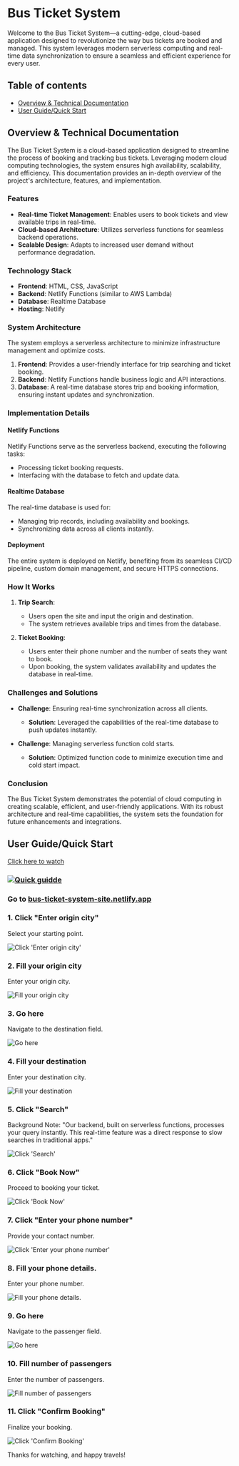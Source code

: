 # Bus Ticket System
Welcome to the Bus Ticket System—a cutting-edge, cloud-based application designed to revolutionize the way bus tickets are booked and managed. This system leverages modern serverless computing and real-time data synchronization to ensure a seamless and efficient experience for every user. 
## Table of contents
* [Overview & Technical Documentation](#overview--technical-documentation)
* [User Guide/Quick Start](#User-guide/Quick-start)

## Overview & Technical Documentation

The Bus Ticket System is a cloud-based application designed to streamline the process of booking and tracking bus tickets. Leveraging modern cloud computing technologies, the system ensures high availability, scalability, and efficiency. This documentation provides an in-depth overview of the project's architecture, features, and implementation.

### Features

-   **Real-time Ticket Management**: Enables users to book tickets and view available trips in real-time.
-   **Cloud-based Architecture**: Utilizes serverless functions for seamless backend operations.
-   **Scalable Design**: Adapts to increased user demand without performance degradation.

### Technology Stack

-   **Frontend**: HTML, CSS, JavaScript
-   **Backend**: Netlify Functions (similar to AWS Lambda)
-   **Database**: Realtime Database
-   **Hosting**: Netlify

### System Architecture

The system employs a serverless architecture to minimize infrastructure management and optimize costs.

1.  **Frontend**: Provides a user-friendly interface for trip searching and ticket booking.
2.  **Backend**: Netlify Functions handle business logic and API interactions.
3.  **Database**: A real-time database stores trip and booking information, ensuring instant updates and synchronization.

### Implementation Details

#### Netlify Functions

Netlify Functions serve as the serverless backend, executing the following tasks:

-   Processing ticket booking requests.
-   Interfacing with the database to fetch and update data.

#### Realtime Database

The real-time database is used for:

-   Managing trip records, including availability and bookings.
-   Synchronizing data across all clients instantly.

#### Deployment

The entire system is deployed on Netlify, benefiting from its seamless CI/CD pipeline, custom domain management, and secure HTTPS connections.

### How It Works

1.  **Trip Search**:
    
    -   Users open the site and input the origin and destination.
    -   The system retrieves available trips and times from the database.
2.  **Ticket Booking**:
    
    -   Users enter their phone number and the number of seats they want to book.
    -   Upon booking, the system validates availability and updates the database in real-time.

### Challenges and Solutions

-   **Challenge**: Ensuring real-time synchronization across all clients.
    
      -   **Solution**: Leveraged the capabilities of the real-time database to push updates instantly.
-   **Challenge**: Managing serverless function cold starts.
    
    -   **Solution**: Optimized function code to minimize execution time and cold start impact.


### Conclusion

The Bus Ticket System demonstrates the potential of cloud computing in creating scalable, efficient, and user-friendly applications. With its robust architecture and real-time capabilities, the system sets the foundation for future enhancements and integrations.


## User Guide/Quick Start


[Click here to watch](https://app.guidde.com/share/playbooks/8ByaSPBf93urPqHutaYhY8)

### [![Quick guidde](https://static.guidde.com/v0/qg%2F06ITAddYdQcsjoz8G3UrUc8xF9H3%2F8ByaSPBf93urPqHutaYhY8%2FeLx9XeZFnpvZc9sh8WHvtc_cover.png?alt=media&token=af8797cc-1012-4f3b-9399-cc134d7f6b15)](https://app.guidde.com/share/playbooks/8ByaSPBf93urPqHutaYhY8)



### Go to [bus-ticket-system-site.netlify.app](https://bus-ticket-system-site.netlify.app)

### 1\. Click "Enter origin city"

Select your starting point.

![Click 'Enter origin city'](https://static.guidde.com/v0/qg%2F06ITAddYdQcsjoz8G3UrUc8xF9H3%2F8ByaSPBf93urPqHutaYhY8%2F47z886Rb99HtKoGCobEwr9_doc.png?alt=media&token=7008e89c-c82b-4b2e-b94b-12335ea950a7)

### 2\. Fill your origin city

Enter your origin city.

![Fill your origin city](https://static.guidde.com/v0/qg%2F06ITAddYdQcsjoz8G3UrUc8xF9H3%2F8ByaSPBf93urPqHutaYhY8%2FeE6dVpUPF8Z7XGcJhuxnTt_doc.png?alt=media&token=54671aa1-f456-4dec-81e3-21c0c93662bd)

### 3\. Go here

Navigate to the destination field.

![Go here](https://static.guidde.com/v0/qg%2F06ITAddYdQcsjoz8G3UrUc8xF9H3%2F8ByaSPBf93urPqHutaYhY8%2Fa6K9KWHPGDTRegsFiKnpAs_doc.png?alt=media&token=87affcbc-cf61-4b5f-83cb-24b19a7f60da)

### 4\. Fill your destination

Enter your destination city.

![Fill your destination](https://static.guidde.com/v0/qg%2F06ITAddYdQcsjoz8G3UrUc8xF9H3%2F8ByaSPBf93urPqHutaYhY8%2FuHERBi3e1G7c64WW3rgKnv_doc.png?alt=media&token=b03c28a0-7974-4e39-a439-fe95365d69c9)

### 5\. Click "Search"

Background Note: "Our backend, built on serverless functions, processes your query instantly. This real-time feature was a direct response to slow searches in traditional apps."

![Click 'Search'](https://static.guidde.com/v0/qg%2F06ITAddYdQcsjoz8G3UrUc8xF9H3%2F8ByaSPBf93urPqHutaYhY8%2FhB3GgKrYY2eidTtiFaJJvK_doc.png?alt=media&token=d41016da-3d16-4a54-8d09-5d26b8e1061f)

### 6\. Click "Book Now"

Proceed to booking your ticket.

![Click 'Book Now'](https://static.guidde.com/v0/qg%2F06ITAddYdQcsjoz8G3UrUc8xF9H3%2F8ByaSPBf93urPqHutaYhY8%2FuJabxnB7yPiTWBs9kKXt6F_doc.png?alt=media&token=2958f97c-854d-4c98-8d12-a2f8b4ac856b)

### 7\. Click "Enter your phone number"

Provide your contact number.

![Click 'Enter your phone number'](https://static.guidde.com/v0/qg%2F06ITAddYdQcsjoz8G3UrUc8xF9H3%2F8ByaSPBf93urPqHutaYhY8%2F5Fy52SwYwAt41yoxDBr73H_doc.png?alt=media&token=e3b83cde-1a53-4ca7-a98f-6e40adb7fe96)

### 8\. Fill your phone details.

Enter your phone number.

![Fill your phone details.](https://static.guidde.com/v0/qg%2F06ITAddYdQcsjoz8G3UrUc8xF9H3%2F8ByaSPBf93urPqHutaYhY8%2FtosUUE4rRfw1dKubxGLikU_doc.png?alt=media&token=ba641978-0d0e-4542-8b8c-740c5f486893)

### 9\. Go here

Navigate to the passenger field.

![Go here](https://static.guidde.com/v0/qg%2F06ITAddYdQcsjoz8G3UrUc8xF9H3%2F8ByaSPBf93urPqHutaYhY8%2F7CfvsmPF4nmWogca64pVJ9_doc.png?alt=media&token=80460fa1-7ef1-4999-9b86-a3c9c83a26d9)

### 10\. Fill number of passengers

Enter the number of passengers.

![Fill number of passengers](https://static.guidde.com/v0/qg%2F06ITAddYdQcsjoz8G3UrUc8xF9H3%2F8ByaSPBf93urPqHutaYhY8%2F9Tur3h5fvt5ktj9MdmCb6j_doc.png?alt=media&token=b7e17e43-9c8f-4244-b0e5-badf1da4d673)

### 11\. Click "Confirm Booking"

Finalize your booking.

![Click 'Confirm Booking'](https://static.guidde.com/v0/qg%2F06ITAddYdQcsjoz8G3UrUc8xF9H3%2F8ByaSPBf93urPqHutaYhY8%2Fc3bfsuePg661RHpihcFHoa_doc.png?alt=media&token=6b5c33a1-6c36-496f-b98a-c1cfe67f756e)

Thanks for watching, and happy travels!
